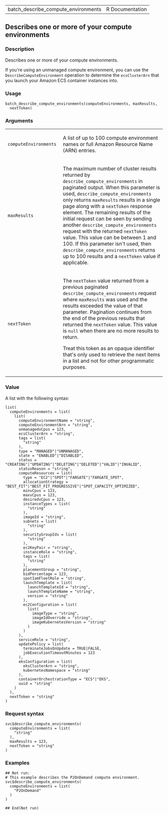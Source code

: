 <table style="width: 100%;">
<tbody>
<tr class="odd">
<td>batch_describe_compute_environments</td>
<td style="text-align: right;">R Documentation</td>
</tr>
</tbody>
</table>

## Describes one or more of your compute environments

### Description

Describes one or more of your compute environments.

If you're using an unmanaged compute environment, you can use the
`DescribeComputeEnvironment` operation to determine the `ecsClusterArn`
that you launch your Amazon ECS container instances into.

### Usage

    batch_describe_compute_environments(computeEnvironments, maxResults,
      nextToken)

### Arguments

<table>
<colgroup>
<col style="width: 35%" />
<col style="width: 65%" />
</colgroup>
<tbody>
<tr class="odd">
<td><code
id="batch_describe_compute_environments_:_computeEnvironments">computeEnvironments</code></td>
<td><p>A list of up to 100 compute environment names or full Amazon
Resource Name (ARN) entries.</p></td>
</tr>
<tr class="even">
<td><code
id="batch_describe_compute_environments_:_maxResults">maxResults</code></td>
<td><p>The maximum number of cluster results returned by
<code>describe_compute_environments</code> in paginated output. When
this parameter is used, <code>describe_compute_environments</code> only
returns <code>maxResults</code> results in a single page along with a
<code>nextToken</code> response element. The remaining results of the
initial request can be seen by sending another
<code>describe_compute_environments</code> request with the returned
<code>nextToken</code> value. This value can be between 1 and 100. If
this parameter isn't used, then
<code>describe_compute_environments</code> returns up to 100 results and
a <code>nextToken</code> value if applicable.</p></td>
</tr>
<tr class="odd">
<td><code
id="batch_describe_compute_environments_:_nextToken">nextToken</code></td>
<td><p>The <code>nextToken</code> value returned from a previous
paginated <code>describe_compute_environments</code> request where
<code>maxResults</code> was used and the results exceeded the value of
that parameter. Pagination continues from the end of the previous
results that returned the <code>nextToken</code> value. This value is
<code>null</code> when there are no more results to return.</p>
<p>Treat this token as an opaque identifier that's only used to retrieve
the next items in a list and not for other programmatic
purposes.</p></td>
</tr>
</tbody>
</table>

### Value

A list with the following syntax:

    list(
      computeEnvironments = list(
        list(
          computeEnvironmentName = "string",
          computeEnvironmentArn = "string",
          unmanagedvCpus = 123,
          ecsClusterArn = "string",
          tags = list(
            "string"
          ),
          type = "MANAGED"|"UNMANAGED",
          state = "ENABLED"|"DISABLED",
          status = "CREATING"|"UPDATING"|"DELETING"|"DELETED"|"VALID"|"INVALID",
          statusReason = "string",
          computeResources = list(
            type = "EC2"|"SPOT"|"FARGATE"|"FARGATE_SPOT",
            allocationStrategy = "BEST_FIT"|"BEST_FIT_PROGRESSIVE"|"SPOT_CAPACITY_OPTIMIZED",
            minvCpus = 123,
            maxvCpus = 123,
            desiredvCpus = 123,
            instanceTypes = list(
              "string"
            ),
            imageId = "string",
            subnets = list(
              "string"
            ),
            securityGroupIds = list(
              "string"
            ),
            ec2KeyPair = "string",
            instanceRole = "string",
            tags = list(
              "string"
            ),
            placementGroup = "string",
            bidPercentage = 123,
            spotIamFleetRole = "string",
            launchTemplate = list(
              launchTemplateId = "string",
              launchTemplateName = "string",
              version = "string"
            ),
            ec2Configuration = list(
              list(
                imageType = "string",
                imageIdOverride = "string",
                imageKubernetesVersion = "string"
              )
            )
          ),
          serviceRole = "string",
          updatePolicy = list(
            terminateJobsOnUpdate = TRUE|FALSE,
            jobExecutionTimeoutMinutes = 123
          ),
          eksConfiguration = list(
            eksClusterArn = "string",
            kubernetesNamespace = "string"
          ),
          containerOrchestrationType = "ECS"|"EKS",
          uuid = "string"
        )
      ),
      nextToken = "string"
    )

### Request syntax

    svc$describe_compute_environments(
      computeEnvironments = list(
        "string"
      ),
      maxResults = 123,
      nextToken = "string"
    )

### Examples

    ## Not run: 
    # This example describes the P2OnDemand compute environment.
    svc$describe_compute_environments(
      computeEnvironments = list(
        "P2OnDemand"
      )
    )

    ## End(Not run)
